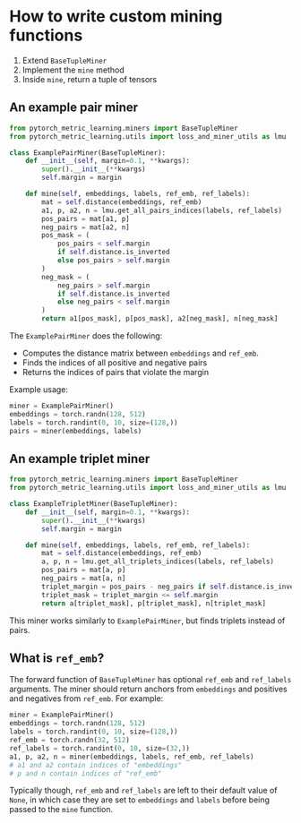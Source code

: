 # How to write custom mining functions

1. Extend ```BaseTupleMiner```
2. Implement the ```mine``` method
3. Inside ```mine```, return a tuple of tensors

## An example pair miner
```python
from pytorch_metric_learning.miners import BaseTupleMiner
from pytorch_metric_learning.utils import loss_and_miner_utils as lmu

class ExamplePairMiner(BaseTupleMiner):
    def __init__(self, margin=0.1, **kwargs):
        super().__init__(**kwargs)
        self.margin = margin

    def mine(self, embeddings, labels, ref_emb, ref_labels):
        mat = self.distance(embeddings, ref_emb)
        a1, p, a2, n = lmu.get_all_pairs_indices(labels, ref_labels)
        pos_pairs = mat[a1, p]
        neg_pairs = mat[a2, n]
        pos_mask = (
            pos_pairs < self.margin
            if self.distance.is_inverted
            else pos_pairs > self.margin
        )
        neg_mask = (
            neg_pairs > self.margin
            if self.distance.is_inverted
            else neg_pairs < self.margin
        )
        return a1[pos_mask], p[pos_mask], a2[neg_mask], n[neg_mask]

```

The ```ExamplePairMiner``` does the following:

- Computes the distance matrix between ```embeddings``` and ```ref_emb```.
- Finds the indices of all positive and negative pairs
- Returns the indices of pairs that violate the margin

Example usage:

```python
miner = ExamplePairMiner()
embeddings = torch.randn(128, 512)
labels = torch.randint(0, 10, size=(128,))
pairs = miner(embeddings, labels)
```

## An example triplet miner
```python
from pytorch_metric_learning.miners import BaseTupleMiner
from pytorch_metric_learning.utils import loss_and_miner_utils as lmu

class ExampleTripletMiner(BaseTupleMiner):
    def __init__(self, margin=0.1, **kwargs):
        super().__init__(**kwargs)
        self.margin = margin

    def mine(self, embeddings, labels, ref_emb, ref_labels):
        mat = self.distance(embeddings, ref_emb)
        a, p, n = lmu.get_all_triplets_indices(labels, ref_labels)
        pos_pairs = mat[a, p]
        neg_pairs = mat[a, n]
        triplet_margin = pos_pairs - neg_pairs if self.distance.is_inverted else neg_pairs - pos_pairs
        triplet_mask = triplet_margin <= self.margin
        return a[triplet_mask], p[triplet_mask], n[triplet_mask]
```

This miner works similarly to ```ExamplePairMiner```, but finds triplets instead of pairs.


## What is ```ref_emb```?
The forward function of ```BaseTupleMiner``` has optional ```ref_emb``` and ```ref_labels``` arguments. The miner should return anchors from ```embeddings``` and positives and negatives from ```ref_emb```. For example:

```python
miner = ExamplePairMiner()
embeddings = torch.randn(128, 512)
labels = torch.randint(0, 10, size=(128,))
ref_emb = torch.randn(32, 512)
ref_labels = torch.randint(0, 10, size=(32,))
a1, p, a2, n = miner(embeddings, labels, ref_emb, ref_labels)
# a1 and a2 contain indices of "embeddings"
# p and n contain indices of "ref_emb"
```

Typically though, ```ref_emb``` and ```ref_labels``` are left to their default value of ```None```, in which case they are set to ```embeddings``` and ```labels``` before being passed to the ```mine``` function.